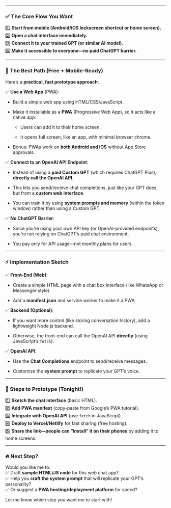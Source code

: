 
---

### ✅ The Core Flow You Want

1️⃣ **Start from mobile (Android/iOS lockscreen shortcut or home screen).**  
2️⃣ **Open a chat interface immediately.**  
3️⃣ **Connect it to your trained GPT (or similar AI model).**  
4️⃣ **Make it accessible to everyone—no paid ChatGPT barrier.**

---

### 🔧 The Best Path (Free + Mobile-Ready)

Here’s a **practical, fast prototype approach**:

✅ **Use a Web App** (PWA):

- Build a simple web app using HTML/CSS/JavaScript.
    
- Make it installable as a **PWA** (Progressive Web App), so it acts like a native app:
    
    - Users can add it to their home screen.
        
    - It opens full screen, like an app, with minimal browser chrome.
        
- Bonus: PWAs work on **both Android and iOS** without App Store approvals.
    

✅ **Connect to an OpenAI API Endpoint**:

- Instead of using a **paid Custom GPT** (which requires ChatGPT Plus), **directly call the OpenAI API**.
    
- This lets you send/receive chat completions, just like your GPT does, but from a **custom web interface**.
    
- You can train it by using **system prompts and memory** (within the token window) rather than using a Custom GPT.
    

✅ **No ChatGPT Barrier**:

- Since you’re using your own API key (or OpenAI-provided endpoints), you’re not relying on ChatGPT’s paid chat environment.
    
- You pay only for API usage—not monthly plans for users.
    

---

### ⚡ Implementation Sketch

✅ **Front-End (Web)**:

- Create a simple HTML page with a chat box interface (like WhatsApp or Messenger style).
    
- Add a **manifest.json** and service worker to make it a PWA.
    

✅ **Backend (Optional)**:

- If you want more control (like storing conversation history), add a lightweight Node.js backend.
    
- Otherwise, the front-end can call the OpenAI API **directly** (using JavaScript’s `fetch`).
    

✅ **OpenAI API**:

- Use the **Chat Completions** endpoint to send/receive messages.
    
- Customize the **system prompt** to replicate your GPT’s voice.
    

---

### 🚀 Steps to Prototype (Tonight!)

1️⃣ **Sketch the chat interface** (basic HTML).  
2️⃣ **Add PWA manifest** (copy-paste from Google’s PWA tutorial).  
3️⃣ **Integrate with OpenAI API** (use `fetch` in JavaScript).  
4️⃣ **Deploy to Vercel/Netlify** for fast sharing (free hosting).  
5️⃣ **Share the link—people can “install” it on their phones** by adding it to home screens.

---

### 🔥 Next Step?

Would you like me to:  
✅ Draft **sample HTML/JS code** for this web chat app?  
✅ Help you **craft the system prompt** that will replicate your GPT’s personality?  
✅ Or suggest a **PWA hosting/deployment platform** for speed?

Let me know which step you want me to start with!




